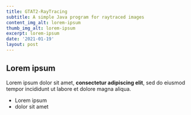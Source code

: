 ```yaml
---
title: GTAT2-RayTracing
subtitle: A simple Java program for raytraced images
content_img_alt: lorem-ipsum
thumb_img_alt: lorem-ipsum
excerpt: lorem-ipsum
date: '2021-01-19'
layout: post
---
```

## Lorem ipsum

Lorem ipsum dolor sit amet, **consectetur adipiscing elit**, sed do eiusmod tempor incididunt ut labore et dolore magna aliqua.

- Lorem ipsum
- dolor sit amet
